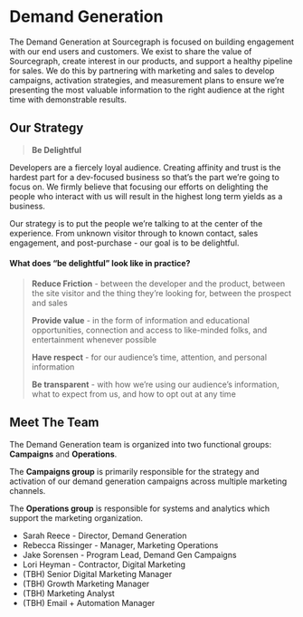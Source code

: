 # Demand Generation
The Demand Generation at Sourcegraph is focused on building engagement with our end users and customers. We exist to share the value of Sourcegraph, create interest in our products, and support a healthy pipeline for sales. We do this by partnering with marketing and sales to develop campaigns, activation strategies, and measurement plans to ensure we’re presenting the most valuable information to the right audience at the right time with demonstrable results.
  
## Our Strategy

> 
> **Be Delightful**

<p>Developers are a fiercely loyal audience. Creating affinity and trust is the hardest part for a dev-focused business so that’s the part we’re going to focus on. We firmly believe that focusing our efforts on delighting the people who interact with us will result in the highest long term yields as a business. </p>

<p>Our strategy is to put the people we’re talking to at the center of the experience. From unknown visitor through to known contact, sales engagement, and post-purchase - our goal is to be delightful.</p>

#### What does “be delightful” look like in practice?

> **Reduce Friction** - between the developer and the product, between the site visitor and the thing they’re looking for, between the prospect and sales </p>
> **Provide value** - in the form of information and educational opportunities, connection and access to like-minded folks, and entertainment whenever possible</p>
> **Have respect** - for our audience’s time, attention, and personal information</p>
> **Be transparent** - with how we’re using our audience’s information, what to expect from us, and how to opt out at any time

## Meet The Team

The Demand Generation team is organized into two functional groups: **Campaigns** and **Operations**. 

The **Campaigns group** is primarily responsible for the strategy and activation of our demand generation campaigns across multiple marketing channels. 

The **Operations group** is responsible for systems and analytics which support the marketing organization.

- Sarah Reece - Director, Demand Generation
- Rebecca Rissinger - Manager, Marketing Operations
- Jake Sorensen - Program Lead, Demand Gen Campaigns
- Lori Heyman - Contractor, Digital Marketing
- (TBH) Senior Digital Marketing Manager
- (TBH) Growth Marketing Manager
- (TBH) Marketing Analyst
- (TBH) Email + Automation Manager
